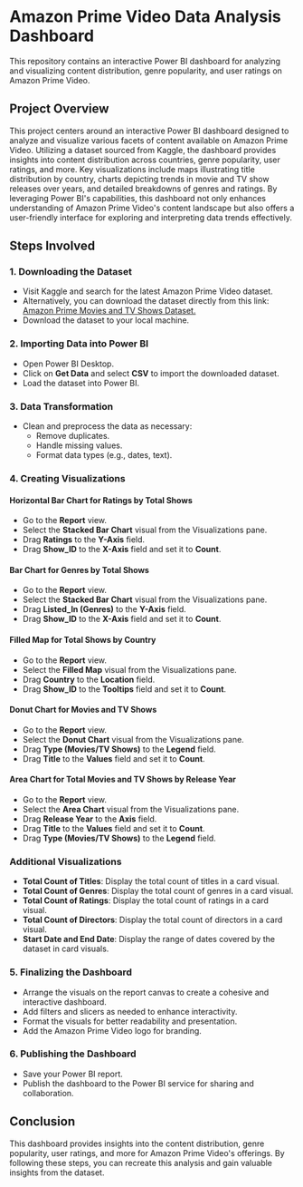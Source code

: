 # Amazon Prime Video Data Analysis Dashboard
This repository contains an interactive Power BI dashboard for analyzing and visualizing content distribution, genre popularity, and user ratings on Amazon Prime Video.

## Project Overview
This project centers around an interactive Power BI dashboard designed to analyze and visualize various facets of content available on Amazon Prime Video. Utilizing a dataset sourced from Kaggle, the dashboard provides insights into content distribution across countries, genre popularity, user ratings, and more. Key visualizations include maps illustrating title distribution by country, charts depicting trends in movie and TV show releases over years, and detailed breakdowns of genres and ratings. By leveraging Power BI's capabilities, this dashboard not only enhances understanding of Amazon Prime Video's content landscape but also offers a user-friendly interface for exploring and interpreting data trends effectively.

## Steps Involved

### 1. Downloading the Dataset
- Visit Kaggle and search for the latest Amazon Prime Video dataset.
- Alternatively, you can download the dataset directly from this link: [Amazon Prime Movies and TV Shows Dataset.](https://www.kaggle.com/datasets/shivamb/amazon-prime-movies-and-tv-shows)
- Download the dataset to your local machine.

### 2. Importing Data into Power BI
- Open Power BI Desktop.
- Click on **Get Data** and select **CSV** to import the downloaded dataset.
- Load the dataset into Power BI.

### 3. Data Transformation
- Clean and preprocess the data as necessary:
  - Remove duplicates.
  - Handle missing values.
  - Format data types (e.g., dates, text).

### 4. Creating Visualizations

#### Horizontal Bar Chart for Ratings by Total Shows
- Go to the **Report** view.
- Select the **Stacked Bar Chart** visual from the Visualizations pane.
- Drag **Ratings** to the **Y-Axis** field.
- Drag **Show_ID** to the **X-Axis** field and set it to **Count**.

#### Bar Chart for Genres by Total Shows
- Go to the **Report** view.
- Select the **Stacked Bar Chart** visual from the Visualizations pane.
- Drag **Listed_In (Genres)** to the **Y-Axis** field.
- Drag **Show_ID** to the **X-Axis** field and set it to **Count**.

#### Filled Map for Total Shows by Country
- Go to the **Report** view.
- Select the **Filled Map** visual from the Visualizations pane.
- Drag **Country** to the **Location** field.
- Drag **Show_ID** to the **Tooltips** field and set it to **Count**.

#### Donut Chart for Movies and TV Shows
- Go to the **Report** view.
- Select the **Donut Chart** visual from the Visualizations pane.
- Drag **Type (Movies/TV Shows)** to the **Legend** field.
- Drag **Title** to the **Values** field and set it to **Count**.

#### Area Chart for Total Movies and TV Shows by Release Year
- Go to the **Report** view.
- Select the **Area Chart** visual from the Visualizations pane.
- Drag **Release Year** to the **Axis** field.
- Drag **Title** to the **Values** field and set it to **Count**.
- Drag **Type (Movies/TV Shows)** to the **Legend** field.

### Additional Visualizations
- **Total Count of Titles**: Display the total count of titles in a card visual.
- **Total Count of Genres**: Display the total count of genres in a card visual.
- **Total Count of Ratings**: Display the total count of ratings in a card visual.
- **Total Count of Directors**: Display the total count of directors in a card visual.
- **Start Date and End Date**: Display the range of dates covered by the dataset in card visuals.

### 5. Finalizing the Dashboard
- Arrange the visuals on the report canvas to create a cohesive and interactive dashboard.
- Add filters and slicers as needed to enhance interactivity.
- Format the visuals for better readability and presentation.
- Add the Amazon Prime Video logo for branding.

### 6. Publishing the Dashboard
- Save your Power BI report.
- Publish the dashboard to the Power BI service for sharing and collaboration.

## Conclusion
This dashboard provides insights into the content distribution, genre popularity, user ratings, and more for Amazon Prime Video's offerings. By following these steps, you can recreate this analysis and gain valuable insights from the dataset.

